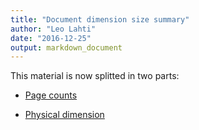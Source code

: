 ```yaml
---
title: "Document dimension size summary"
author: "Leo Lahti"
date: "2016-12-25"
output: markdown_document
---
```


This material is now splitted in two parts:

  * [Page counts](pagecount.md)

  * [Physical dimension](dimension.md)


